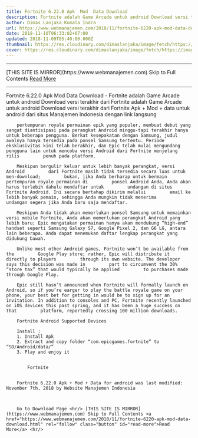 ```yaml
---
title: Fortnite 6.22.0 Apk  Mod  Data Download
description: Fortnite adalah Game Arcade untuk android Download versi terakhir dari
author: Dimas Lanjaka Kumala Indra
url: https://www.webmanajemen.com/2018/11/fortnite-6220-apk-mod-data-download.html
date: 2018-11-10T06:33:02+07:00
updated: 2018-11-09T05:40:00.000Z
thumbnail: https://res.cloudinary.com/dimaslanjaka/image/fetch/https://image.revdl.com/2018/fortnite-1.jpg
cover: https://res.cloudinary.com/dimaslanjaka/image/fetch/https://image.revdl.com/2018/fortnite-1.jpg
---
```


<hr/> [THIS SITE IS MIRROR](https://www.webmanajemen.com) Skip to Full Contents <a href="https://www.webmanajemen.com/2018/11/fortnite-6220-apk-mod-data-download.html" rel="follow" class="button" id="read-more">Read More</a> <hr/> Fortnite 6.22.0 Apk  Mod  Data Download - Fortnite adalah Game Arcade untuk android Download versi terakhir dari Fortnite                adalah Game Arcade untuk android         
        Download versi terakhir dari                      Fortnite                Apk + Mod + data untuk android dari                                     situs Manajemen Indonesia                             dengan link langsung     
    
        pertempuran royale permainan epik yang populer, membuat debut yang         sangat diantisipasi pada perangkat Android minggu-tapi terakhir hanya         untuk beberapa pengguna. Berkat kesepakatan dengan Samsung, judul         awalnya hanya tersedia pada ponsel Samsung tertentu. Periode         eksklusivitas kini telah berakhir, dan Epic telah mulai mengundang         pengguna lain untuk mencoba versi Android dari Fortnite menjelang rilis         penuh pada platform.     
    
        Meskipun bergulir keluar untuk lebih banyak perangkat, versi Android         dari Fortnite masih tidak tersedia secara luas untuk men-download;         bukan, jika Anda berharap untuk bermain pertempuran royale permainan di         ponsel Android Anda, Anda akan harus terlebih dahulu mendaftar untuk         undangan di situs Fortnite Android. Ini secara bertahap dikirim melalui         email ke lebih banyak pemain, sehingga Anda mungkin tidak menerima         undangan segera jika Anda baru saja mendaftar.     
    
        Meskipun Anda tidak akan memerlukan ponsel Samsung untuk memainkan         versi mobile Fortnite, Anda akan memerlukan perangkat Android yang         lebih baru; Epic mengatakan permainan hanya akan mendukung “high-end”         handset seperti Samsung Galaxy S7, Google Pixel 2, dan G6 LG, antara         lain beberapa. Anda dapat menemukan daftar lengkap perangkat yang         didukung bawah.     
    
        Unlike most other Android games, Fortnite won’t be available from the         Google Play store; rather, Epic will distribute it directly to players         through its own website. The developer says this decision was made in         part to circumvent the 30% “store tax” that would typically be applied         to purchases made through Google Play.     
    
        Epic still hasn’t announced when Fortnite will formally launch on         Android, so if you’re earger to play the battle royale game on your         phone, your best bet for getting in would be to sign up for an         invitation. In addition to consoles and PC, Fortnite recently launched         on iOS devices this past spring, and it has been a huge success on that         platform, reportedly crossing 100 million downloads.     
    
        Fortnite Android Supported Devices     
    
        Install :        
        1. Install Apk         
        2. Extract and copy folder “com.epicgames.fortnite” to         “SD/Android/data/”         
        3. Play and enjoy it     
    
                                    
            Fortnite         
    
    
        Fortnite 6.22.0 Apk + Mod + Data for android was last modified:         November 7th, 2018 by Website Manajemen Indonesia     
    
    
    
        Go to Download Page <hr/> [THIS SITE IS MIRROR](https://www.webmanajemen.com) Skip to Full Contents <a href="https://www.webmanajemen.com/2018/11/fortnite-6220-apk-mod-data-download.html" rel="follow" class="button" id="read-more">Read More</a> <hr/>